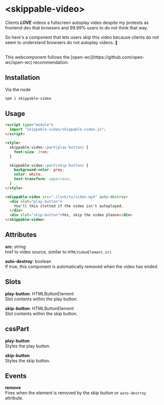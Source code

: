 # \<skippable-video>

Clients **_LOVE_** videos a fullscreen autoplay video despite my protests as frontend dev that browsers and 99.99% users to do not think that way.

So here's a component that lets users skip this video because clients do not seem to understand browsers do not autoplay videos. <small>🤷</small>

<br>
This webcomponent follows the [open-wc](https://github.com/open-wc/open-wc) recommendation.

## Installation

Via the node

```bash
npm i skippable-video
```

## Usage

```html
<script type="module">
  import "skippable-video/skippable-video.js";
</script>

<style>
  skippable-video::part(play-button) {
    font-size: 2rem;
  }

  skippable-video::part(skip-button) {
    background-color: grey;
    color: white;
    text-transform: uppercase;
  }
</style>

<skippable-video src="./link/to/video.mp4" auto-destroy>
  <div slot="play-button">
    You'll this slotted if the video isn't autoplayed.
  </div>
  <div slot="skip-button">Yes, skip the video please</div>
</skippable-video>
```

## Attributes

**src**: string <br>
href to video source, similar to `HTMLVideoElement.src`

**auto-destroy**: boolean <br>
If true, this component is automatically removed when the video has ended.

## Slots

**play-button**: HTMLButtonElement <br>
Slot contents within the play button.

**skip-button**: HTMLButtonElement <br>
Slot contents within the skip button.

## cssPart

**play-button** <br>
Styles the play button.

**skip-button** <br>
Styles the skip button.

## Events

**remove** <br>
Fires when the element is removed by the skip button or `auto-destroy` attribute.

